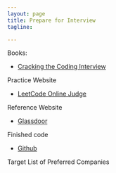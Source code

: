 ```yaml
---
layout: page
title: Prepare for Interview
tagline:

---
```


Books:

- [Cracking the Coding Interview](https://www.amazon.com/Cracking-Coding-Interview-Programming-Questions/dp/098478280X)

Practice Website

- [LeetCode Online Judge](https://leetcode.com/)

Reference Website

- [Glassdoor](https://www.glassdoor.com/index.htm)

Finished code

- [Github](https://github.com/zhou-dong/algorithm/)

Target List of Preferred Companies



